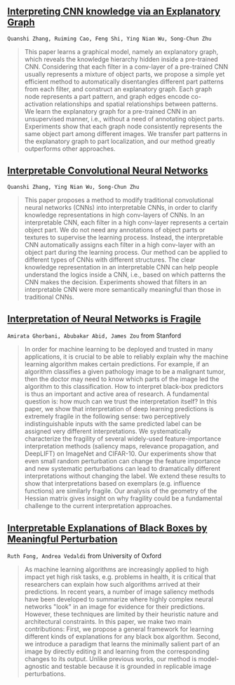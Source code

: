 ## [Interpreting CNN knowledge via an Explanatory Graph](https://arxiv.org/pdf/1708.01785.pdf)
`Quanshi Zhang, Ruiming Cao, Feng Shi, Ying Nian Wu, Song-Chun Zhu`
> This paper learns a graphical model, namely an explanatory graph, which reveals the knowledge hierarchy hidden inside a pre-trained CNN. Considering that each filter in a conv-layer of a pre-trained CNN usually represents a mixture of object parts, we propose a simple yet efficient method to automatically disentangles different part patterns from each filter, and construct an explanatory graph. Each graph node represents a part pattern, and graph edges encode co-activation relationships and spatial relationships between patterns. We learn the explanatory graph for a pre-trained CNN in an unsupervised manner, i.e., without a need of annotating object parts. Experiments show that each graph node consistently represents the same object part among different images. We transfer part patterns in the explanatory graph to part localization, and our method greatly outperforms other approaches.

## [Interpretable Convolutional Neural Networks](https://arxiv.org/pdf/1710.00935.pdf)
`Quanshi Zhang, Ying Nian Wu, Song-Chun Zhu`
> This paper proposes a method to modify traditional convolutional neural networks (CNNs) into interpretable CNNs, in order to clarify knowledge representations in high conv-layers of CNNs. In an interpretable CNN, each filter in a high conv-layer represents a certain object part. We do not need any annotations of object parts or textures to supervise the learning process. Instead, the interpretable CNN automatically assigns each filter in a high conv-layer with an object part during the learning process. Our method can be applied to different types of CNNs with different structures. The clear knowledge representation in an interpretable CNN can help people understand the logics inside a CNN, i.e., based on which patterns the CNN makes the decision. Experiments showed that filters in an interpretable CNN were more semantically meaningful than those in traditional CNNs.

## [Interpretation of Neural Networks is Fragile](https://arxiv.org/pdf/1710.10547.pdf)
`Amirata Ghorbani, Abubakar Abid, James Zou` from Stanford
> In order for machine learning to be deployed and trusted in many applications, it is crucial to be able to reliably explain why the machine learning algorithm makes certain predictions. For example, if an algorithm classifies a given pathology image to be a malignant tumor, then the doctor may need to know which parts of the image led the algorithm to this classification. How to interpret black-box predictors is thus an important and active area of research. A fundamental question is: how much can we trust the interpretation itself? In this paper, we show that interpretation of deep learning predictions is extremely fragile in the following sense: two perceptively indistinguishable inputs with the same predicted label can be assigned very different interpretations. We systematically characterize the fragility of several widely-used feature-importance interpretation methods (saliency maps, relevance propagation, and DeepLIFT) on ImageNet and CIFAR-10. Our experiments show that even small random perturbation can change the feature importance and new systematic perturbations can lead to dramatically different interpretations without changing the label. We extend these results to show that interpretations based on exemplars (e.g. influence functions) are similarly fragile. Our analysis of the geometry of the Hessian matrix gives insight on why fragility could be a fundamental challenge to the current interpretation approaches.

## [Interpretable Explanations of Black Boxes by Meaningful Perturbation](https://arxiv.org/abs/1704.03296)
`Ruth Fong, Andrea Vedaldi` from University of Oxford
> As machine learning algorithms are increasingly applied to high impact yet high risk tasks, e.g. problems in health, it is critical that researchers can explain how such algorithms arrived at their predictions. In recent years, a number of image saliency methods have been developed to summarize where highly complex neural networks "look" in an image for evidence for their predictions. However, these techniques are limited by their heuristic nature and architectural constraints. 
In this paper, we make two main contributions: First, we propose a general framework for learning different kinds of explanations for any black box algorithm. Second, we introduce a paradigm that learns the minimally salient part of an image by directly editing it and learning from the corresponding changes to its output. Unlike previous works, our method is model-agnostic and testable because it is grounded in replicable image perturbations.